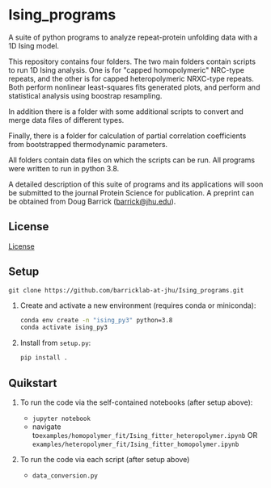 # Ising_programs

A suite of python programs to analyze repeat-protein unfolding data with a 1D Ising model.

This repository contains four folders.  The two main folders contain scripts to run 1D Ising analysis.
One is for "capped homopolymeric" NRC-type repeats, and the other is for capped heteropolymeric NRXC-type repeats.
Both perform nonlinear least-squares fits generated plots, and perform and statistical analysis using boostrap resampling.

In addition there is a folder with some additional scripts to convert and merge data files of different types.

Finally, there is a folder for calculation of partial correlation coefficients from bootstrapped thermodynamic parameters.

All folders contain data files on which the scripts can be run.  All programs were written to run in python 3.8.

A detailed description of this suite of programs and its applications will soon be submitted to the journal Protein Science
for publication.  A preprint can be obtained from Doug Barrick (barrick@jhu.edu).

## License
[License](LICENSE.txt)

## Setup
```
git clone https://github.com/barricklab-at-jhu/Ising_programs.git
```
1. Create and activate a new environment (requires conda or miniconda):
    ```bash
    conda env create -n "ising_py3" python=3.8
    conda activate ising_py3
    ```
2. Install from ```setup.py```:
   ```bash
   pip install .
   ```

## Quikstart
1. To run the code via the self-contained notebooks (after setup above):
   * ```jupyter notebook```
   * navigate to```examples/homopolymer_fit/Ising_fitter_heteropolymer.ipynb``` OR ```examples/heteropolymer_fit/Ising_fitter_homopolymer.ipynb```

2. To run the code via each script (after setup above)
   * ```data_conversion.py```
